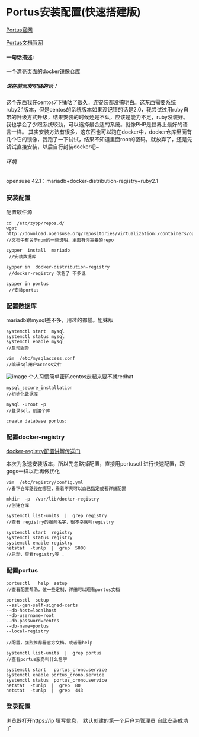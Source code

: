 # Portus安装配置(快速搭建版)

[Portus官网](http://port.us.org/)

[Portus文档官网](http://port.us.org/documentation.html)

#### 一句话描述:
一个漂亮页面的docker镜像仓库

##### 说在前面发牢骚的话：
这个东西我在centos7下捅咕了很久，连安装都没搞明白。这东西需要系统ruby2.1版本，但是centos的系统版本如果没记错的话是2.0，我尝试过用ruby自带的升级方式升级，结果安装的时候还是不认，应该是能力不足，ruby没装好。我也学会了少跟系统较劲，可以选择最合适的系统。就像PHP是世界上最好的语言一样。  其实安装方法有很多，这东西也可以跑在docker中，docker仓库里面有几个它的镜像，我跑了一下试试，结果不知道里面root的密码，就放弃了，还是先试试直接安装，以后自行封装docker吧~

###### 环境
opensuse 42.1：mariadb+docker-distribution-registry+ruby2.1

### 安装配置

配置软件源

```
cd  /etc/zypp/repos.d/
wget  http://download.opensuse.org/repositories/Virtualization:/containers/openSUSE_13.2/Virtualization:containers.repo
//文档中有关于rpm的一些说明，里面有你需要的repo
```

```
zypper  install  mariadb
 //安装数据库

zypper in  docker-distribution-registry
 //docker-registry 改名了 不多说
 
zypper in portus
 //安装portus
```

### 配置数据库

mariadb跟mysql差不多，用过的都懂。姐妹版

```
systemctl start  mysql
systemctl status mysql
systemctl enable mysql
//启动服务
```
```
vim  /etc/mysqlaccess.conf
//编辑sql用户access文件
```
![image](./img/001.png)
个人习惯简单密码centos走起来要不就redhat
```
mysql_secure_installation
//初始化数据库

mysql -uroot -p
//登录sql，创建个库

create database portus;
```

### 配置docker-registry

[docker-registry配置讲解传送门](https://github.com/docker/distribution/blob/master/docs/configuration.md)

本次为急速安装版本，所以先忽略掉配置，直接用portusctl 进行快速配置，跟gogs一样以后再做优化

```
vim  /etc/registry/config.yml
//看下仓库路径在哪里，看着不爽可以自己指定或者详细配置

mkdir  -p  /var/lib/docker-registry
//创建仓库

systemctl list-units  |  grep registry
//查看 registry的服务名字，很不幸就叫registry

systemctl start  registry
systemctl status registry
systemctl enable registry
netstat  -tunlp  |  grep  5000
//启动，查看registry等 .
```

### 配置portus

```
portusctl   help  setup
//查看配置帮助，做一些定制，详细可以观看portus文档

portusctl  setup 
--ssl-gen-self-signed-certs
--db-host=localhost 
--db-username=root 
--db-password=centos
--db-name=portus  
--local-registry

//配置，强烈推荐看官方文档。或者看help
```

```
systemctl list-units  |  grep portus
//查看portus服务叫什么名字

systemctl start   portus_crono.service
systemctl enable portus_crono.service
systemctl status  portus_crono.service
netstat  -tunlp  |  grep  80
netstat  -tunlp  |  grep  443
```
### 登录配置

浏览器打开https://ip
填写信息， 默认创建的第一个用户为管理员
自此安装成功了




